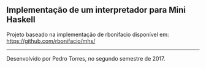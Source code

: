 Implementação de um interpretador para Mini Haskell
---
Projeto baseado na implementação de rbonifacio disponível em:
https://github.com/rbonifacio/mhs/

---
Desenvolvido por Pedro Torres, no segundo semestre de 2017.